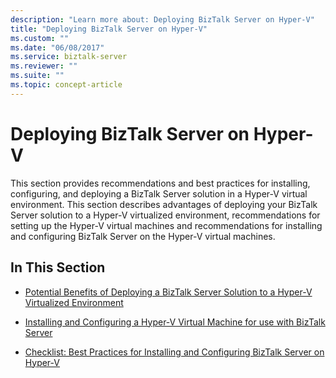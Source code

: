 ```yaml
---
description: "Learn more about: Deploying BizTalk Server on Hyper-V"
title: "Deploying BizTalk Server on Hyper-V"
ms.custom: ""
ms.date: "06/08/2017"
ms.service: biztalk-server
ms.reviewer: ""
ms.suite: ""
ms.topic: concept-article
---
```

# Deploying BizTalk Server on Hyper-V
This section provides recommendations and best practices for installing, configuring, and deploying a BizTalk Server solution in a Hyper-V virtual environment. This section describes advantages of deploying your BizTalk Server solution to a Hyper-V virtualized environment, recommendations for setting up the Hyper-V virtual machines and recommendations for installing and configuring BizTalk Server on the Hyper-V virtual machines.  
  
## In This Section  
  
-   [Potential Benefits of Deploying a BizTalk Server Solution to a Hyper-V Virtualized Environment](../technical-guides/benefits-of-deploying-a-biztalk-server-solution-to-a-hyper-v-environment.md)  
  
-   [Installing and Configuring a Hyper-V Virtual Machine for use with BizTalk Server](../technical-guides/install-and-configure-a-hyper-v-virtual-machine-to-use-for-biztalk-server.md)  
  
-   [Checklist: Best Practices for Installing and Configuring BizTalk Server on Hyper-V](../technical-guides/checklist-best-practices-to-install-and-configure-biztalk-server-on-hyper-v.md)
